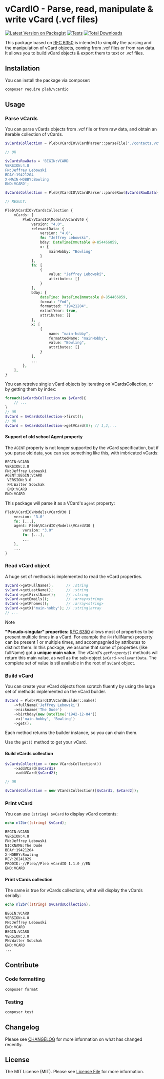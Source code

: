 # vCardIO - Parse, read, manipulate & write vCard (.vcf files)

[![Latest Version on Packagist](https://img.shields.io/packagist/v/pleb/vcardio.svg?style=flat-square)](https://packagist.org/packages/pleb/vcardio)
[![Tests](https://img.shields.io/github/actions/workflow/status/PierreLebedel/vCardIO/run-tests.yml?branch=main&label=tests&style=flat-square)](https://github.com/PierreLebedel/vCardIO/actions/workflows/run-tests.yml)
[![Total Downloads](https://img.shields.io/packagist/dt/pleb/vcardio.svg?style=flat-square)](https://packagist.org/packages/pleb/vcardio)

This package based on [RFC 6350](https://datatracker.ietf.org/doc/html/rfc6350) is intended to simplify the parsing and the manipulation of vCard objects, coming from .vcf files or from raw data.
It allows you to build vCard objects & export them to text or .vcf files.

## Installation

You can install the package via composer:

```bash
composer require pleb/vcardio
```

## Usage

### Parse vCards

You can parse vCards objects from .vcf file or from raw data, and obtain an iterable collection of vCards.

```php
$vCardsCollection = Pleb\VCardIO\VCardParser::parseFile('./contacts.vcf');

// OR

$vCardsRawData = 'BEGIN:VCARD
VERSION:4.0
FN:Jeffrey Lebowski
BDAY:19421204
X-MAIN-HOBBY:Bowling
END:VCARD';

$vCardsCollection = Pleb\VCardIO\VCardParser::parseRaw($vCardsRawData);

// RESULT:

Pleb\VCardIO\VCardsCollection {
    vCards: [
        Pleb\VCardIO\Models\VCardV40 {
            version: "4.0",
            relevantData: {
                version: "4.0",
                fn: "Jeffrey Lebowski",
                bday: DateTimeImmutable @-854466859,
                x: {
                    mainHobby: "Bowling"
                }
            },
            fn: [
                {
                    value: "Jeffrey Lebowski",
                    attributes: []
                }
            ],
            bday: {
                dateTime: DateTimeImmutable @-854466859,
                format: "Ymd",
                formatted: "19421204",
                extactYear: true,
                attributes: []
            },
            x: [
                {
                    name: "main-hobby",
                    formattedName: "mainHobby",
                    value: "Bowling",
                    attributes: []
                }
            ],
            ...
        },
    ],
}
```

You can retreive single vCard objects by iterating on VCardsCollection, or by getting them by index:

```php
foreach($vCardsCollection as $vCard){
    // ...
}
// OR
$vCard = $vCardsCollection->first();
// OR
$vCard = $vCardsCollection->getVCard(0); // 1,2,...
```

#### Support of old school Agent property

The `AGENT` property is not longer supported by the vCard specification, but if you parse old data, you can see something like this, with imbricated vCards:

```txt
BEGIN:VCARD
VERSION:3.0
FN:Jeffrey Lebowski
AGENT:BEGIN:VCARD
 VERSION:3.0
 FN:Walter Sobchak
 END:VCARD
END:VCARD
```

This package will parse it as a VCard's `agent` property:

```php
Pleb\VCardIO\Models\VCardV30 {
    version: '3.0'
    fn: [...],
    agent: Pleb\VCardIO\Models\VCardV30 {
        version: "3.0"
        fn: [...],
        ...
    },
    ...
}
```

### Read vCard object

A huge set of methods is implemented to read the vCard properties.

```php
$vCard->getFullName();      // :string
$vCard->getLastName();      // :string
$vCard->getFirstName();     // :string
$vCard->getEmails();        // :array<string>
$vCard->getPhones();        // :array<string>
$vCard->getX('main-hobby'); // :string|array
// ...
```

> [!NOTE]
> **"Pseudo-singular" properties:** [RFC 6350](https://datatracker.ietf.org/doc/html/rfc6350) allows most of properties to be present multiple times in a vCard. For example the `FN` (fullName) property can be present 1 or multiple times, and accompagnied by attributes to distinct them.
> In this package, we assume that some of properties (like fullName) got a **unique main value**. The vCard's *`getProperty()`* methods will return this main value, as well as the sub-object `$vCard->relevantData`.
> The complete set of value is stil available in the root of `$vCard` object.

### Build vCard

You can create your vCard objects from scratch fluently by using the large set of methods implemented on the vCard builder.

```php
$vCard = Pleb\VCardIO\VCardBuilder::make()
    ->fullName('Jeffrey Lebowski')
    ->nickname('The Dude')
    ->birthday(new DateTime('1942-12-04'))
    ->x('main-hobby', 'Bowling')
    ->get();
```

Each method returns the builder instance, so you can chain them.

Use the `get()` method to get your vCard.

#### Build vCards collection

```php
$vCardsCollection = (new VCardsCollection())
    ->addVCard($vCard1)
    ->addVCard($vCard2);

// OR

$vCardsCollection = new VCardsCollection([$vCard1, $vCard2]);
```

### Print vCard

You can use `(string) $vCard` to display vCard contents:

```php
echo nl2br((string) $vCard);
```
```txt
BEGIN:VCARD
VERSION:4.0
FN:Jeffrey Lebowski
NICKNAME:The Dude
BDAY:19421204
X-HOBBY:Bowling
REV:20241029
PRODID:-//Pleb//Pleb vCardIO 1.1.0 //EN
END:VCARD
```

#### Print vCards collection

The same is true for vCards collections, what will display the vCards serially:

```php
echo nl2br((string) $vCardsCollection);
```
```txt
BEGIN:VCARD
VERSION:4.0
FN:Jeffrey Lebowski
END:VCARD
BEGIN:VCARD
VERSION:3.0
FN:Walter Sobchak
END:VCARD
...
```

## Contribute

### Code formatting
```bash
composer format
```

### Testing

```bash
composer test
```

## Changelog

Please see [CHANGELOG](CHANGELOG.md) for more information on what has changed recently.

## License

The MIT License (MIT). Please see [License File](LICENSE.md) for more information.
